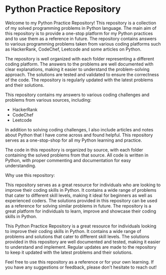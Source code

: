 # Python Practice Repository

Welcome to my Python Practice Repository! This repository is a collection of my solved programming problems in Python language. The main aim of this repository is to provide a one-stop platform for my Python practices and to use them as a reference in future. The repository contains answers to various programming problems taken from various coding platforms such as HackerRank, CodeChef, Leetcode and some articles on Python.

The repository is well organized with each folder representing a different coding platform. The answers to the problems are well documented with clear explanations, making it easier to understand the problem-solving approach. The solutions are tested and validated to ensure the correctness of the code. The repository is regularly updated with the latest problems and their solutions.

This repository contains my answers to various coding challenges and problems from various sources, including:

* HackerRank
* CodeChef
* Leetcode

In addition to solving coding challenges, I also include articles and notes about Python that I have come across and found helpful. This repository serves as a one-stop-shop for all my Python learning and practice.

The code in this repository is organized by source, with each folder containing the solved problems from that source. All code is written in Python, with proper commenting and documentation for easy understanding.

Why use this repository:

This repository serves as a great resource for individuals who are looking to improve their coding skills in Python. It contains a wide range of problems that cater to different skill levels, making it ideal for beginners as well as experienced coders. The solutions provided in this repository can be used as a reference for solving similar problems in future. The repository is a great platform for individuals to learn, improve and showcase their coding skills in Python.

This Python Practice Repository is a great resource for individuals looking to improve their coding skills in Python. It contains a wide range of problems and solutions that cater to different skill levels. The solutions provided in this repository are well documented and tested, making it easier to understand and implement. Regular updates are made to the repository to keep it updated with the latest problems and their solutions.

Feel free to use this repository as a reference or for your own learning. If you have any suggestions or feedback, please don't hesitate to reach out!
